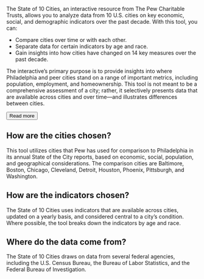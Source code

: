 <div class="pri-overview rich-text">

The State of 10 Cities, an interactive resource from The Pew Charitable Trusts, allows you to analyze data from 10 U.S. cities on key economic, social, and demographic indicators over the past decade. With this tool, you can:

* Compare cities over time or with each other.
* Separate data for certain indicators by age and race.
* Gain insights into how cities have changed on 14 key measures over the past decade.

The interactive’s primary purpose is to provide insights into where Philadelphia and peer cities stand on a range of important metrics, including population, employment, and homeownership. This tool is not meant to be a comprehensive assessment of a city; rather, it selectively presents data that are available across cities and over time—and illustrates differences between cities. 

<div skip="true" class="rich-text__expand-button l-rte-collapse-text"><input type="button" class="rte-expand-button" value="Read more" /></div>

## How are the cities chosen?
This tool utilizes cities that Pew has used for comparison to Philadelphia in its annual State of the City reports, based on economic, social, population, and geographical considerations. The comparison cities are Baltimore, Boston, Chicago, Cleveland, Detroit, Houston, Phoenix, Pittsburgh, and Washington.

## How are the indicators chosen?
The State of 10 Cities uses indicators that are available across cities, updated on a yearly basis, and considered central to a city’s condition. Where possible, the tool breaks down the indicators by age and race.

## Where do the data come from?	
The State of 10 Cities draws on data from several federal agencies, including the U.S. Census Bureau, the Bureau of Labor Statistics, and the Federal Bureau of Investigation.

</div>